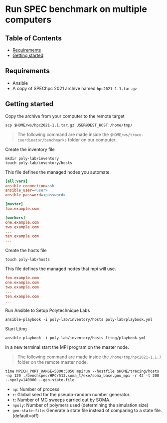 # Run SPEC benchmark on multiple computers <!-- omit from toc -->

## Table of Contents <!-- omit from toc -->

- [Requirements](#requirements)
- [Getting started](#getting-started)

## Requirements

- Ansible
- A copy of SPEChpc 2021 archive named `hpc2021-1.1.tar.gz`

## Getting started

Copy the archive from your computer to the remote target

```shell
scp $HOME/ws/hpc2021-1.1.tar.gz USER@DEST_HOST:/home/tmp/
```

> The following command are made inside the `$HOME/ws/trace-coordinator/benchmarks` folder on our computer.

Create the inventory file

```shell
mkdir poly-lab/inventory
touch poly-lab/inventory/hosts
```

This file defines the managed nodes you automate.

```INI
[all:vars]
ansible_connection=ssh
ansible_user=<user>
ansible_password=<password>

[master]
foo.example.com

[workers]
one.example.com
two.example.com
...
ten.example.com
...

```

Create the hosts file

```shell
touch poly-lab/hosts
```

This file defines the managed nodes that mpi will use.

```INI
foo.example.com
one.example.com
two.example.com
...
ten.example.com
...
```

Run Ansible to Setup Polytechnique Labs

```shell
ansible-playbook -i poly-lab/inventory/hosts poly-lab/playbook.yml
```

Start Lttng

```shell
ansible-playbook -i poly-lab/inventory/hosts lttng/playbook.yml
```

In a new terminal start the MPI program on the master node.

> The following command are made inside the `/home/tmp/hpc2021-1.1.7` folder on the remote master node.

```shell
time MPICH_PORT_RANGE=5000:5050 mpirun --hostfile $HOME/tracing/hosts -np 120 ./benchspec/HPC/513.soma_t/exe/soma_base.gnu_mpi -r 42 -t 200 --npoly=140000 --gen-state-file
```

- `np`: Number of process
- `r`: Global seed for the pseudo-random number generator.
- `t`: Number of MC sweeps carried out by SOMA.
- `npoly`: Number of polymers used (determining the simulation size)
- `gen-state-file`: Generate a state file instead of comparing to a state file.  (default=off)
